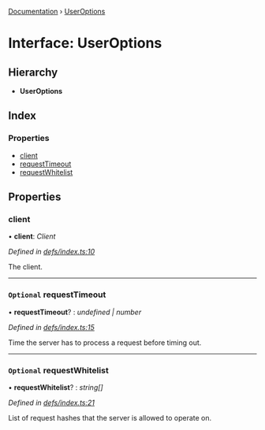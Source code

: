 [Documentation](../README.md) › [UserOptions](useroptions.md)

# Interface: UserOptions

## Hierarchy

* **UserOptions**

## Index

### Properties

* [client](useroptions.md#client)
* [requestTimeout](useroptions.md#optional-requesttimeout)
* [requestWhitelist](useroptions.md#optional-requestwhitelist)

## Properties

###  client

• **client**: *Client*

*Defined in [defs/index.ts:10](https://github.com/badbatch/graphql-box/blob/16e3635/packages/server/src/defs/index.ts#L10)*

The client.

___

### `Optional` requestTimeout

• **requestTimeout**? : *undefined | number*

*Defined in [defs/index.ts:15](https://github.com/badbatch/graphql-box/blob/16e3635/packages/server/src/defs/index.ts#L15)*

Time the server has to process a request before timing out.

___

### `Optional` requestWhitelist

• **requestWhitelist**? : *string[]*

*Defined in [defs/index.ts:21](https://github.com/badbatch/graphql-box/blob/16e3635/packages/server/src/defs/index.ts#L21)*

List of request hashes that the server is allowed to
operate on.
